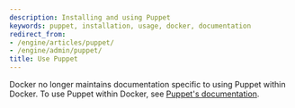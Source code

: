 ```yaml
---
description: Installing and using Puppet
keywords: puppet, installation, usage, docker, documentation
redirect_from:
- /engine/articles/puppet/
- /engine/admin/puppet/
title: Use Puppet
---
```


Docker no longer maintains documentation specific to using Puppet within
Docker. To use Puppet within Docker, see
[Puppet's documentation](https://puppet.com/blog/puppet-docker-running-puppet-container-centric-infrastructure).
